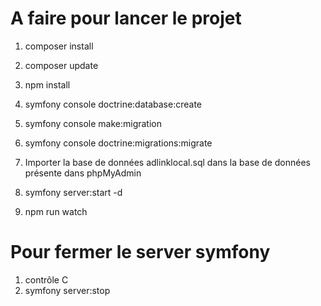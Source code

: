 # A faire pour lancer le projet

1. composer install

2. composer update

3. npm install

4. symfony console doctrine:database:create

5. symfony console make:migration

6. symfony console doctrine:migrations:migrate

7. Importer la base de données adlinklocal.sql dans la base de données présente dans phpMyAdmin

8. symfony server:start -d

9. npm run watch

# Pour fermer le server symfony

1. contrôle C
2. symfony server:stop